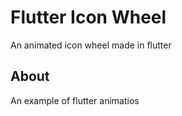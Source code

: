 # Flutter Icon Wheel 

An animated icon wheel made in flutter

## About

An example of flutter animatios

